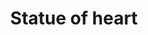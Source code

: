 ---
pid: llp386
title: Statue of heart
location_transcription: playground
coordinates: "[-75.136300572181, 40.030067529363]"
zipcode: 
gen_neighborhood: 
neighborhood: 
outside_phl: 
age: '9'
age_range: 6-13
instagram: 
image_file_name: llp_386.jpg
proposal_transcription: slide
topic: Love
topic_summary: '0'
type: Sculpture Statue,Playground
keywords_other: heart, slide, ladder
credit: Alanny S.
image_labels: 
twitter: 
facebook: 
permalink: "/monuments/llp386/"
layout: item-page
---